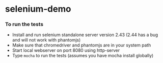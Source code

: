 selenium-demo
=============

### To run the tests ###

* Install and run selenium standalone server version 2.43 (2.44 has a bug and will not work with phantomjs)
* Make sure that chromedriver and phantomjs are in your system path
* Start local webserver on port 8080 using http-server
* Type `mocha` to run the tests (assumes you have mocha install globally)